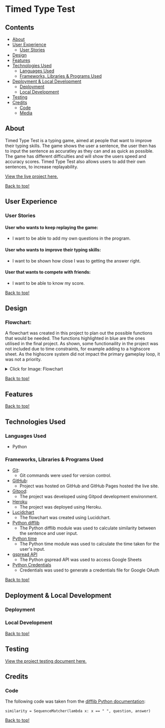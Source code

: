 # Timed Type Test

## Contents
* [About](#about)
* [User Experience](#user-experience)
    * [User Stories](#user-stories)
* [Design](#design)
* [Features](#features)
* [Technologies Used](#technologies-used)
    * [Languages Used](#languages-used)
    * [Frameworks, Libraries & Programs Used](#frameworks-libraries--programs-used)
* [Deployment & Local Development](#deployment--local-development)
    * [Deployment](#deployment)
    * [Local Development](#local-development)
* [Testing](#testing)
* [Credits](#credits)
    * [Code](#code)
    * [Media](#media)

## About
Timed Type Test is a typing game, aimed at people that want to improve their typing skills. The game shows the user a sentence, the user then has to input the sentence as accuratley as they can and as quick as possible. The game has different difficulties and will show the users speed and accuracy scores. Timed Type Test also allows users to add their own sentences, to increase replayability.

[View the live project here.](https://timed-type-test.herokuapp.com/)

[Back to top!](#timed-type-test)

## User Experience
### User Stories
#### User who wants to keep replaying the game:
- I want to be able to add my own questions in the program.
#### User who wants to improve their typing skills:
- I want to be shown how close I was to getting the answer right.
#### User that wants to compete with friends:
- I want to be able to know my score.

[Back to top!](#timed-type-test)

## Design
### Flowchart:
A flowchart was created in this project to plan out the possible functions that would be needed. The functions highlighted in blue are the ones utilised in the final project. As shown, some functionaility in the project was not included due to time constraints, for example adding to a highscore sheet. As the highscore system did not impact the primary gameplay loop, it was not a priority.
<details>
<summary>Click for Image: Flowchart</summary>

![Flowchart](/assets/images/readme/flowchart.png)

</details>

[Back to top!](#timed-type-test)

## Features
[Back to top!](#timed-type-test)

## Technologies Used
### Languages Used
- Python

### Frameworks, Libraries & Programs Used
- [Git](https://git-scm.com/):
    - Git commands were used for version control.
- [GitHub](https://github.com/):
    - Project was hosted on GitHub and GitHub Pages hosted the live site.
- [Gitpod](https://www.gitpod.io/):
    - The project was developed using Gitpod development environment.
- [Heroku](https://www.heroku.com/)
    - The project was deployed using Heroku.
- [Lucidchart](https://www.lucidchart.com/pages/)
    - The flowchart was created using Lucidchart.
- [Python difflib](https://docs.python.org/3/library/difflib.html)
    - The Python difflib module was used to calculate similarity between the sentence and user input.
- [Python time](https://docs.python.org/3/library/time.html)
    - The Python time module was used to calculate the time taken for the user's input.
- [gspread API](https://docs.gspread.org/en/latest/)
    - The Python gspread API was used to access Google Sheets
- [Python Credentials](https://pypi.org/project/credentials/)
    - Credentials was used to generate a credentials file for Google OAuth

[Back to top!](#timed-type-test)

## Deployment & Local Development
### Deployment
### Local Development

[Back to top!](#timed-type-test)

## Testing
[View the project testing document here.](TESTING.md)

## Credits
### Code
The following code was taken from the [difflib Python documentation](https://docs.python.org/3/library/difflib.html#sequencematcher-examples):

```
similarity = SequenceMatcher(lambda x: x == " ", question, answer)
```

[Back to top!](#timed-type-test)